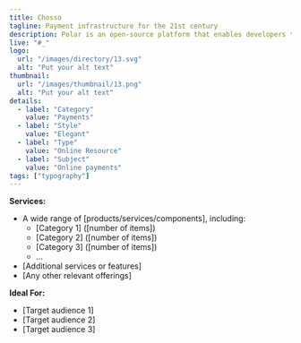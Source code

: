 ```yaml
---
title: Chosso
tagline: Payment infrastructure for the 21st century
description: Polar is an open-source platform that enables developers to monetize their digital products and services efficiently. It handles billing, taxes, and international sales, allowing developers to focus on their projects. With features like license key management and seamless integration with resources such as GitHub, Polar streamlines the process of selling software and managing subscriptions. 
live: "#_"
logo:
  url: "/images/directory/13.svg"
  alt: "Put your alt text"
thumbnail:
  url: "/images/thumbnail/13.png"
  alt: "Put your alt text"
details:
  - label: "Category"
    value: "Payments"
  - label: "Style"
    value: "Elegant"
  - label: "Type"
    value: "Online Resource"
  - label: "Subject"
    value: "Online payments"
tags: ["typography"]
---
```



    

**Services:**
- A wide range of [products/services/components], including:
  - [Category 1] ([number of items])
  - [Category 2] ([number of items])
  - [Category 3] ([number of items])
  - ...
- [Additional services or features]
- [Any other relevant offerings]

**Ideal For:**
- [Target audience 1]
- [Target audience 2]
- [Target audience 3]